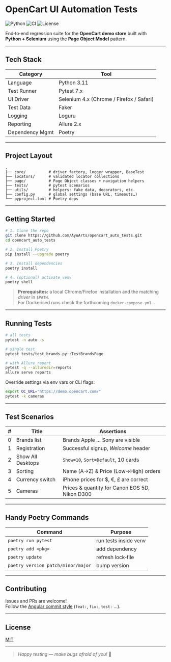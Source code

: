 # OpenCart UI Automation Tests

![Python](https://img.shields.io/badge/Python-3.11-blue)
![CI](https://img.shields.io/github/actions/workflow/status/AyuArts/opencart_auto_tests/tests.yml?label=CI)
![License](https://img.shields.io/badge/License-MIT-green)

End‑to‑end regression suite for the **OpenCart demo store** built with **Python + Selenium** using the **Page Object Model** pattern.

---

## Tech Stack

| Category    | Tool                                     |
|-------------|------------------------------------------|
| Language    | Python 3.11                              |
| Test Runner | Pytest 7.x                               |
| UI Driver   | Selenium 4.x (Chrome / Firefox / Safari) |
| Test Data   | Faker                                    |
| Logging     | Loguru                                   |
| Reporting   | Allure 2.x                               |
| Dependency Mgmt | Poetry                                   |

---

## Project Layout

```text
.
├── core/          # driver factory, logger wrapper, BaseTest
├── locators/      # validated locator collections
├── page/          # Page Object classes + navigation helpers
├── tests/         # pytest scenarios
├── utils/         # helpers: fake data, decorators, etc.
├── config.py      # global settings (base URL, timeouts…)
└── pyproject.toml # Poetry deps
```

---

## Getting Started

```bash
# 1. Clone the repo
git clone https://github.com/AyuArts/opencart_auto_tests.git
cd opencart_auto_tests

# 2. Install Poetry
pip install --upgrade poetry

# 3. Install dependencies
poetry install

# 4. (optional) activate venv
poetry shell
```

> **Prerequisites:** a local Chrome/Firefox installation and the matching *driver* in `$PATH`.  
> For Dockerised runs check the forthcoming `docker-compose.yml`.

---

## Running Tests

```bash
# all tests
pytest -n auto -s

# single test
pytest tests/test_brands.py::TestBrandsPage

# with Allure report
pytest -q --alluredir=reports
allure serve reports
```

Override settings via env vars or CLI flags:

```bash
export OC_URL="https://demo.opencart.com/"
pytest -k cameras
```

---

## Test Scenarios

| # | Title            | Assertions |
|---|------------------|------------|
| 0 | Brands list      | Brands Apple … Sony are visible |
| 1 | Registration     | Successful signup, *Welcome* header |
| 2 | Show All Desktops| `Show=10`, `Sort=Default`, 10 cards |
| 3 | Sorting          | Name (A→Z) & Price (Low→High) orders |
| 4 | Currency switch  | iPhone prices for $, €, £ are correct |
| 5 | Cameras          | Prices & quantity for Canon EOS 5D, Nikon D300 |

---

## Handy Poetry Commands

| Command | Purpose |
|---------|---------|
| `poetry run pytest` | run tests inside venv |
| `poetry add <pkg>`  | add dependency |
| `poetry update`     | refresh lock‑file |
| `poetry version patch/minor/major` | bump version |

---

## Contributing

Issues and PRs are welcome!  
Follow the [Angular commit style](https://github.com/angular/angular/blob/main/CONTRIBUTING.md#-commit-message-format) (`feat:`, `fix:`, `test:` …).

---

## License

[MIT](LICENSE)

---

> *Happy testing — make bugs afraid of you!* 🚀
